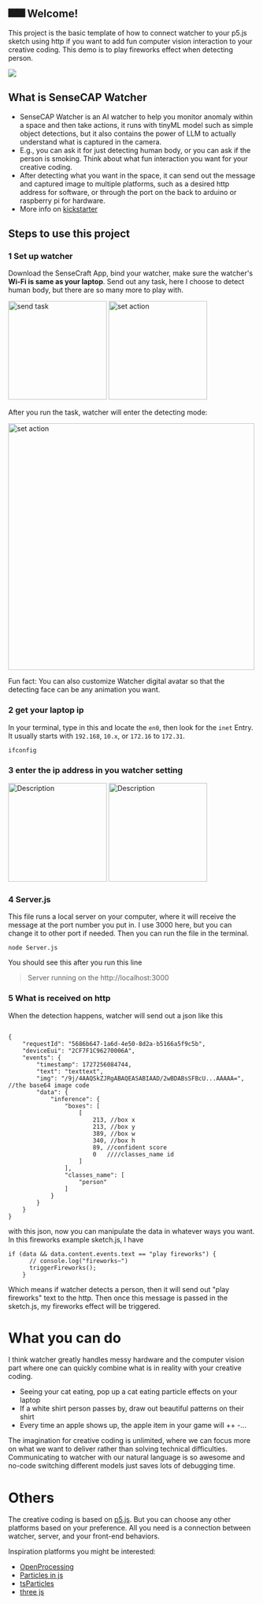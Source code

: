 ## 🎆🎆 Welcome! 
This project is the basic template of how to connect watcher to your p5.js sketch using http if you want to add fun computer vision interaction to your creative coding. This demo is to play fireworks effect when detecting person.

![](https://github.com/jby5122/Watcher_P5js/blob/b50e4d722dde7635ad41b7ea172ca5d6f921b8a4/watcher%20fireworks.gif)

## What is SenseCAP Watcher

- SenseCAP Watcher is an AI watcher to help you monitor anomaly within a space and then take actions, it runs with tinyML model such as simple object detections, but it also contains the power of LLM to actually understand what is captured in the camera. 
- E.g., you can ask it for just detecting human body, or you can ask if the person is smoking. Think about what fun interaction you want for your creative coding.
- After detecting what you want in the space, it can send out the message and captured image to multiple platforms, such as a desired http address for software, or through the port on the back to arduino or raspberry pi for hardware.
- More info on [kickstarter](https://www.kickstarter.com/projects/seeed/sensecap-watcher-open-source-ai-assistant-for-smarter-spaces)

## Steps to use this project
### 1 Set up watcher
Download the SenseCraft App, bind your watcher, make sure the watcher's **Wi-Fi is same as your laptop**.
Send out any task, here I choose to detect human body, but there are so many more to play with.

<img src="https://github.com/user-attachments/assets/08587eeb-c9e1-4d4a-98eb-a01bb9962074" alt="send task" width="200"/>
<img src="https://github.com/user-attachments/assets/4d37df27-9586-49ea-8a65-95d29eef19b2" alt="set action" width="200"/>

After you run the task, watcher will enter the detecting mode:

<img src="https://github.com/user-attachments/assets/5c135805-a4fd-45ae-9d55-f20d9fa7fa24" alt="set action" width="500"/>

Fun fact: You can also customize Watcher digital avatar so that the detecting face can be any animation you want.

### 2 get your laptop ip
In your terminal, type in this and locate the `en0`, then look for the `inet` Entry. It usually starts with `192.168`, `10.x`, or `172.16` to `172.31`. 
```
ifconfig 
```
### 3 enter the ip address in you watcher setting 
<img src="https://github.com/user-attachments/assets/1309f17e-f78e-430b-b932-4cfeb6fac135" alt="Description" width="200"/>
<img src="https://github.com/user-attachments/assets/e27affbe-4f5c-4d59-b4e8-87692f420d3e" alt="Description" width="200"/>

### 4 Server.js
This file runs a local server on your computer, where it will receive the message at the port number you put in. I use 3000 here, but you can change it to other port if needed. Then you can run the file in the terminal.
```
node Server.js 
```
You should see this after you run this line
> Server running on the http://localhost:3000

### 5 What is received on http
When the detection happens, watcher will send out a json like this
```

{
    "requestId": "5686b647-1a6d-4e50-8d2a-b5166a5f9c5b",
    "deviceEui": "2CF7F1C96270006A",
    "events": {
        "timestamp": 1727256084744,
        "text": "texttext",
        "img": "/9j/4AAQSkZJRgABAQEASABIAAD/2wBDABsSFBcU...AAAAA=", //the base64 image code
        "data": {
            "inference": {
                "boxes": [
                    [
                        213, //box x
                        213, //box y
                        389, //box w
                        340, //box h
                        89, //confident score
                        0   ////classes_name id
                    ]
                ],
                "classes_name": [
                    "person"
                ]
            }
        }
    }
}
```
with this json, now you can manipulate the data in whatever ways you want. In this fireworks example sketch.js, I have 
```
if (data && data.content.events.text == "play fireworks") {
      // console.log("fireworks~")
      triggerFireworks();
    }
```
Which means if watcher detects a person, then it will send out "play fireworks" text to the http. Then once this message is passed in the sketch.js, my fireworks effect will be triggered.

# What you can do
I think watcher greatly handles messy hardware and the computer vision part where one can quickly combine what is in reality with your creative coding.
  - Seeing your cat eating, pop up a cat eating particle effects on your laptop
  - If a white shirt person passes by, draw out beautiful patterns on their shirt
  - Every time an apple shows up, the apple item in your game will ++
  -...

The imagination for creative coding is unlimited, where we can focus more on what we want to deliver rather than solving technical difficulties. Communicating to watcher with our natural language is so awesome and no-code switching different models just saves lots of debugging time. 

# Others
The creative coding is based on [p5.js](https://p5js.org/). But you can choose any other platforms based on your preference. All you need is a connection between watcher, server, and your front-end behaviors. 

Inspiration platforms you might be interested:
- [OpenProcessing](https://openprocessing.org/)
- [Particles in js](https://particles.js.org/)
- [tsParticles](https://codepen.io/collection/DPOage)
- [three js](https://threejs.org/)
